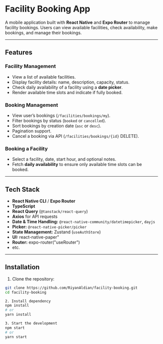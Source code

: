 # Facility Booking App

A mobile application built with **React Native** and **Expo Router** to manage facility bookings. Users can view available facilities, check availability, make bookings, and manage their bookings.

---

## Features

### Facility Management
- View a list of available facilities.
- Display facility details: name, description, capacity, status.
- Check daily availability of a facility using a **date picker**.
- Render available time slots and indicate if fully booked.

### Booking Management
- View user’s bookings (`/facilities/bookings/my`).
- Filter bookings by status (`booked` or `cancelled`).
- Sort bookings by creation date (`asc` or `desc`).
- Pagination support.
- Cancel a booking via API (`/facilities/bookings/{id}` DELETE).

### Booking a Facility
- Select a facility, date, start hour, and optional notes.
- Fetch **daily availability** to ensure only available time slots can be booked.

---


## Tech Stack

- **React Native CLI** / **Expo Router**
- **TypeScript**
- **React Query** (`@tanstack/react-query`)
- **Axios** for API requests
- **Date & Time Handling:** `@react-native-community/datetimepicker`, `dayjs`
- **Picker:** `@react-native-picker/picker`
- **State Management:** Zustand (`useAuthStore`)
- **UI:** react-native-paper"
- **Router:** expo-router("useRouter")
- etc.
---

## Installation

1. Clone the repository:
```bash
git clone https://github.com/RiyanAldian/facility-booking.git
cd facility-booking

2. Install dependency
npm install
# or
yarn install

3. Start the development
npm start
# or
yarn start
